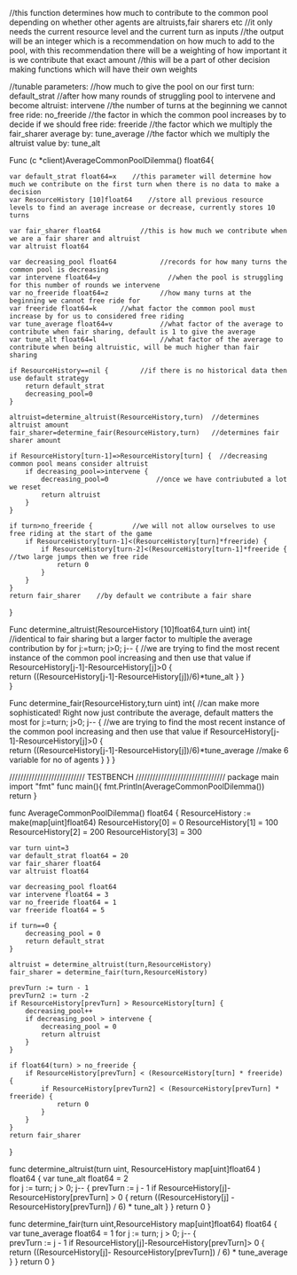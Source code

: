 //this function determines how much to contribute to the common pool depending on whether other agents are altruists,fair sharers etc
//it only needs the current resource level and the current turn as inputs
//the output will be an integer which is a recommendation on how much to add to the pool, with this recommendation there will be a weighting of how important it is we contribute that exact amount
//this will be a part of other decision making functions which will have their own weights 

//tunable parameters:
//how much to give the pool on our first turn: default_strat
//after how many rounds of struggling pool to intervene and become altruist: intervene
//the number of turns at the beginning we cannot free ride: no_freeride
//the factor in which the common pool increases by to decide if we should free ride: freeride
//the factor which we multiply the fair_sharer average by: tune_average
//the factor which we multiply the altruist value by: tune_alt


Func (c *client)AverageCommonPoolDilemma() float64{

	var default_strat float64=x    //this parameter will determine how much we contribute on the first turn when there is no data to make a decision 
	var ResourceHistory [10]float64    //store all previous resource levels to find an average increase or decrease, currently stores 10 turns

	var fair_sharer float64          //this is how much we contribute when we are a fair sharer and altruist
	var altruist float64

	var decreasing_pool float64           //records for how many turns the common pool is decreasing
	var intervene float64=y                 //when the pool is struggling for this number of rounds we intervene
	var no_freeride float64=z             //how many turns at the beginning we cannot free ride for
	var freeride float64=k 		//what factor the common pool must increase by for us to considered free riding
	var tune_average float64=v            //what factor of the average to contribute when fair sharing, default is 1 to give the average
	var tune_alt float64=l                //what factor of the average to contribute when being altruistic, will be much higher than fair sharing

	if ResourceHistory==nil {        //if there is no historical data then use default strategy
		return default_strat
		decreasing_pool=0 
	}

	altruist=determine_altruist(ResourceHistory,turn)  //determines altruist amount
	fair_sharer=determine_fair(ResourceHistory,turn)   //determines fair sharer amount
	
	if ResourceHistory[turn-1]=>ResourceHistory[turn] {  //decreasing common pool means consider altruist
		if decreasing_pool=>intervene {
			decreasing_pool=0            //once we have contriubuted a lot we reset
			return altruist             
		}	
	}

	if turn>no_freeride {          //we will not allow ourselves to use free riding at the start of the game
		if ResourceHistory[turn-1]<(ResourceHistory[turn]*freeride) {    
			if ResourceHistory[turn-2]<(ResourceHistory[turn-1]*freeride {   //two large jumps then we free ride
				return 0 
			}    
		}
	}
	return fair_sharer    //by default we contribute a fair share
}	

Func determine_altruist(ResourceHistory [10]float64,turn uint) int{   //identical to fair sharing but a larger factor to multiple the average contribution by
	for j:=turn; j>0; j-- {               //we are trying to find the most recent instance of the common pool increasing and then use that value
		if ResourceHistory[j-1]-ResourceHistory[j]>0 {  
			return ((ResourceHistory[j-1]-ResourceHistory[j])/6)*tune_alt
		}
	}	
}

Func determine_fair(ResourceHistory,turn uint) int{     //can make more sophisticated! Right now just contribute the average, default matters the most
	for j:=turn; j>0; j-- {               //we are trying to find the most recent instance of the common pool increasing and then use that value
		if ResourceHistory[j-1]-ResourceHistory[j]>0 {  
			return ((ResourceHistory[j-1]-ResourceHistory[j])/6)*tune_average   //make 6 variable for no of agents
		}
	}
}


///////////////////////////  TESTBENCH ////////////////////////////////
package main
import "fmt"
func main(){
 fmt.Println(AverageCommonPoolDilemma())
 return
}

func AverageCommonPoolDilemma() float64 {
	ResourceHistory := make(map[uint]float64)
	ResourceHistory[0] = 0
	ResourceHistory[1] = 100
	ResourceHistory[2] = 200
	ResourceHistory[3] = 300
	
	var turn uint=3
	var default_strat float64 = 20 
	var fair_sharer float64 
	var altruist float64

	var decreasing_pool float64
	var intervene float64 = 3   
	var no_freeride float64 = 1
	var freeride float64 = 5  

	if turn==0 { 
		decreasing_pool = 0
		return default_strat
	}

	altruist = determine_altruist(turn,ResourceHistory)
	fair_sharer = determine_fair(turn,ResourceHistory)  

	prevTurn := turn - 1
	prevTurn2 := turn -2
	if ResourceHistory[prevTurn] > ResourceHistory[turn] {
		decreasing_pool++
		if decreasing_pool > intervene {
			decreasing_pool = 0
			return altruist
		}
	}

	if float64(turn) > no_freeride { 
		if ResourceHistory[prevTurn] < (ResourceHistory[turn] * freeride) {
			if ResourceHistory[prevTurn2] < (ResourceHistory[prevTurn] * freeride) {
				return 0
			}
		}
	}
	return fair_sharer
}

func determine_altruist(turn uint, ResourceHistory map[uint]float64 ) float64 { 
	var tune_alt float64 = 2    
	for j := turn; j > 0; j-- { 
		prevTurn := j - 1
		if ResourceHistory[j]-ResourceHistory[prevTurn] > 0 {
			return ((ResourceHistory[j] - ResourceHistory[prevTurn]) / 6) * tune_alt
		}
	}
	return 0
}

func determine_fair(turn uint,ResourceHistory map[uint]float64) float64 {
	var tune_average float64 = 1
	for j := turn; j > 0; j-- {  
		prevTurn := j - 1
		if ResourceHistory[j]-ResourceHistory[prevTurn]> 0 {
			return ((ResourceHistory[j]- ResourceHistory[prevTurn]) / 6) * tune_average 
		}
	}
	return 0
}
